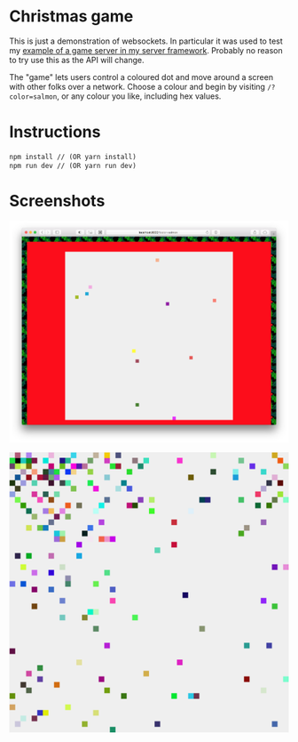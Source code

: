 # Christmas game

This is just a demonstration of websockets. In particular it was used to test my [example of a game server in my server framework](https://github.com/OKNoah/final/pull/3/files). Probably no reason to try use this as the API will change.

The "game" lets users control a coloured dot and move around a screen with other folks over a network. Choose a colour and begin by visiting `/?color=salmon`, or any colour you like, including hex values.

# Instructions

```
npm install // (OR yarn install)
npm run dev // (OR yarn run dev)
```

# Screenshots

![Christmas game window](static/window.png?raw=true)

![Christmas game 260 users](static/christmas-game.png?raw=true)